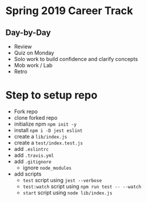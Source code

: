 # Spring 2019 Career Track

## Day-by-Day

* Review
* Quiz on Monday
* Solo work to build confidence and clarify concepts
* Mob work / Lab
* Retro

# Step to setup repo

* Fork repo
* clone forked repo
* initialize npm `npm init -y`
* install `npm i -D jest eslint`
* create a `lib/index.js`
* create a `test/index.test.js`
* add `.eslintrc`
* add `.travis.yml`
* add `.gitignore`
  * ignore `node_modules`
* add scripts
  * `test` script using `jest --verbose`
  * `test:watch` script using `npm run test -- --watch`
  * `start` script using `node lib/index.js`
